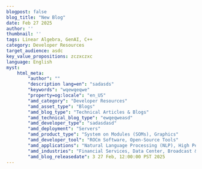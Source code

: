 ```yaml
---
blogpost: false
blog_title: "New Blog"
date: Feb 27 2025
author: ''
thumbnail: ''
tags: Linear Algebra, GenAI, C++
category: Developer Resources
target_audience: asdc
key_value_propositions: zczxczxc
language: English
myst:
    html_meta:
        "author": ""
        "description lang=en": "sadasds"
        "keywords": "wqewqeqwe"
        "property=og:locale": "en_US"
        "amd_category": "Developer Resources"
        "amd_asset_type": "Blogs"
        "amd_blog_type": "Technical Articles & Blogs"
        "amd_technical_blog_type": "ewqeqweasd"
        "amd_developer_type": "sadasdasd"
        "amd_deployment": "Servers"
        "amd_product_type": "System on Modules (SOMs), Graphics"
        "amd_developer_tool": "ROCm Software, Open-Source Tools"
        "amd_applications": "Natural Language Processing (NLP), High Performance Computing, Embedded Computing"
        "amd_industries": "Financial Services, Data Center, Broadcast & Pro AV"
        "amd_blog_releasedate": 3 27 Feb, 12:00:00 PST 2025
---
```

